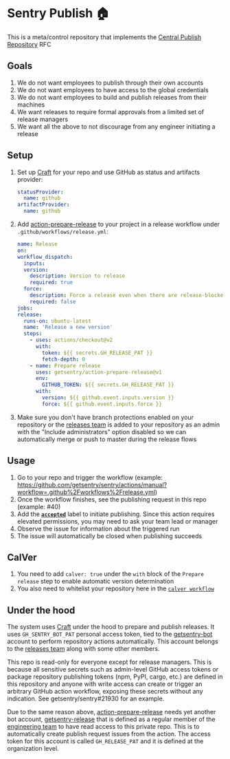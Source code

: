 # Sentry Publish 🏠

This is a meta/control repository that implements the [Central Publish Repository](https://www.notion.so/beb8598dab6f4f11ba1ca42c211f04f0) RFC

## Goals

 1. We do not want employees to publish through their own accounts
 1. We do not want employees to have access to the global credentials
 1. We do not want employees to build and publish releases from their machines
 1. We want releases to require formal approvals from a limited set of release managers
 1. We want all the above to not discourage from any engineer initiating a release

## Setup

1. Set up [Craft](https://github.com/getsentry/craft/) for your repo and use GitHub as status and artifacts provider:
    ```yaml
    statusProvider:
      name: github
    artifactProvider:
      name: github
    ```
1. Add [action-prepare-release](https://github.com/getsentry/action-prepare-release/) to your project in a release workflow under `.github/workflows/release.yml`:
    ```yaml
    name: Release
    on:
    workflow_dispatch:
      inputs:
      version:
        description: Version to release
        required: true
      force:
        description: Force a release even when there are release-blockers (optional)
        required: false
    jobs:
    release:
      runs-on: ubuntu-latest
      name: 'Release a new version'
      steps:
        - uses: actions/checkout@v2
          with:
            token: ${{ secrets.GH_RELEASE_PAT }}
            fetch-depth: 0
        - name: Prepare release
          uses: getsentry/action-prepare-release@v1
          env:
            GITHUB_TOKEN: ${{ secrets.GH_RELEASE_PAT }}
          with:
            version: ${{ github.event.inputs.version }}
            force: ${{ github.event.inputs.force }}
    ```
1. Make sure you don't have branch protections enabled on your repository or the [releases team](https://github.com/orgs/getsentry/teams/releases) is added to your repository as an admin with the "Include administrators" option disabled so we can automatically merge or push to master during the release flows

## Usage

1. Go to your repo and trigger the workflow (example: https://github.com/getsentry/sentry/actions/manual?workflow=.github%2Fworkflows%2Frelease.yml)
1. Once the workflow finishes, see the publishing request in this repo (example: #40)
1. Add the [**`accepted`**](https://github.com/getsentry/publish/labels/accepted) label to initiate publishing. Since this action requires elevated permissions, you may need to ask your team lead or manager
1. Observe the issue for information about the triggered run
1. The issue will automatically be closed when publishing succeeds

## CalVer

1. You need to add `calver: true` under the `with` block of the `Prepare release` step to enable automatic version determination
1. You also need to whitelist your repository here in the [`calver workflow`](https://github.com/getsentry/publish/blob/main/.github/workflows/calver.yml#L9-L13)

## Under the hood

The system uses [Craft](https://github.com/getsentry/craft) under the hood to prepare and publish releases. It uses `GH_SENTRY_BOT_PAT` personal access token, tied to the [getsentry-bot](https://github.com/getsentry-bot) account to perform repository actions automatically. This account belongs to the [releases team](https://github.com/orgs/getsentry/teams/releases) along with some other members.

This repo is read-only for everyone except for release managers. This is because all sensitive secrets such as admin-level GitHub access tokens or package repository publishing tokens (npm, PyPI, cargo, etc.) are defined in this repository and anyone with write access can create or trigger an arbitrary GitHub action workflow, exposing these secrets without any indication. See getsentry/sentry#21930 for an example.

Due to the same reason above, [action-prepare-release](https://github.com/getsentry/action-prepare-release/) needs yet another bot account, [getsentry-release](https://github.com/getsentry-release) that is defined as a regular member of the [engineering team](https://hub.docker.com/orgs/getsentry/teams/engineering) to have read access to this private repo. This is to automatically create publish request issues from the action. The access token for this account is called `GH_RELEASE_PAT` and it is defined at the organization level.
